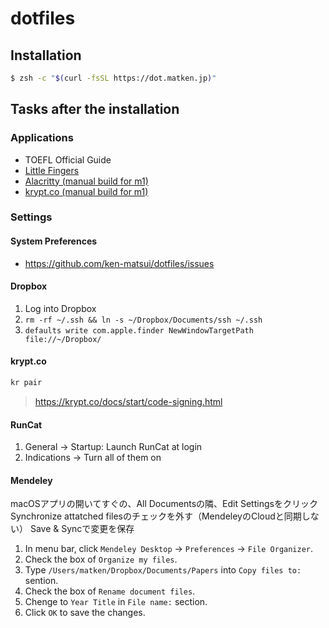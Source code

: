# dotfiles

## Installation

```sh
$ zsh -c "$(curl -fsSL https://dot.matken.jp)"
```

## Tasks after the installation

### Applications

* TOEFL Official Guide
* [Little Fingers](https://shauninman.com/archive/2017/02/04/little_fingers)
* [Alacritty (manual build for m1)](https://github.com/ken-matsui/dotfiles/issues/53)
* [krypt.co (manual build for m1)](https://github.com/ken-matsui/dotfiles/issues/52)

### Settings

#### System Preferences

* https://github.com/ken-matsui/dotfiles/issues

#### Dropbox

1. Log into Dropbox
1. `rm -rf ~/.ssh && ln -s ~/Dropbox/Documents/ssh ~/.ssh`
1. `defaults write com.apple.finder NewWindowTargetPath file://~/Dropbox/`

#### krypt.co

```sh
kr pair
```

> https://krypt.co/docs/start/code-signing.html

#### RunCat

1. General -> Startup: Launch RunCat at login
1. Indications -> Turn all of them on

#### Mendeley

macOSアプリの開いてすぐの、All Documentsの隣、Edit Settingsをクリック
Synchronize attatched filesのチェックを外す（MendeleyのCloudと同期しない）
Save & Syncで変更を保存

1. In menu bar, click `Mendeley Desktop` -> `Preferences` -> `File Organizer`.
1. Check the box of `Organize my files`.
1. Type `/Users/matken/Dropbox/Documents/Papers` into `Copy files to:` sention.
1. Check the box of `Rename document files`.
1. Chenge to `Year Title` in `File name:` section.
1. Click `OK` to save the changes.
